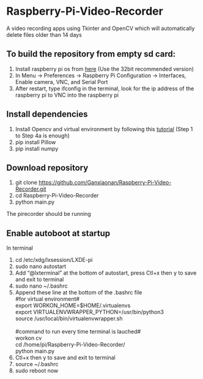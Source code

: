 # Raspberry-Pi-Video-Recorder
A video recording apps using Tkinter and OpenCV which will automatically delete files older than 14 days

## To build the repository from empty sd card:
1. Install raspberry pi os from [here](https://downloads.raspberrypi.org/imager/imager_latest.exe) (Use the 32bit recommended version)
2. In Menu -> Preferences -> Raspberry Pi Configuration -> Interfaces, Enable camera, VNC, and Serial Port
3. After restart, type ifconfig in the terminal, look for the ip address of the raspberry pi to VNC into the raspberry pi

## Install dependencies
1. Install Opencv and virtual environment by following this [tutorial](https://www.pyimagesearch.com/2019/09/16/install-opencv-4-on-raspberry-pi-4-and-raspbian-buster/) (Step 1 to Step 4a is enough)
2. pip install Pillow
3. pip install numpy

## Download repository
1. git clone https://github.com/Ganxiaonan/Raspberry-Pi-Video-Recorder.git
2. cd Raspberry-Pi-Video-Recorder
3. python main.py

The pirecorder should be running

## Enable autoboot at startup
In terminal
1. cd /etc/xdg/lxsession/LXDE-pi
2. sudo nano autostart
3. Add “@lxterminal” at the bottom of autostart, press Ctl+x then y to save and exit to terminal
4. sudo nano ~/.bashrc
5. Append these line at the bottom of the .bashrc file<br />
     #for virtual environment#<br />
     export WORKON_HOME=$HOME/.virtualenvs<br />
     export VIRTUALENVWRAPPER_PYTHON=/usr/bin/python3<br />
     source /usr/local/bin/virtualenvwrapper.sh<br />
     <br />
     #command to run every time terminal is lauched#<br />
     workon cv<br />
     cd /home/pi/Raspberry-Pi-Video-Recorder/<br />
     python main.py<br />
6. Ctl+x then y to save and exit to terminal
7. source ~/.bashrc
8. sudo reboot now


